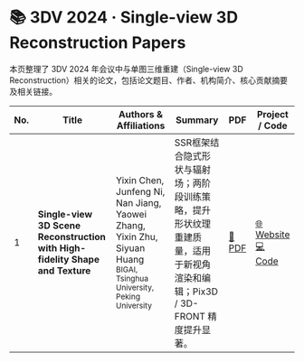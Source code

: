 # 📚 3DV 2024 · Single-view 3D Reconstruction Papers

本页整理了 3DV 2024 年会议中与单图三维重建（Single-view 3D Reconstruction）相关的论文，包括论文题目、作者、机构简介、核心贡献摘要及相关链接。

| No. | Title | Authors & Affiliations | Summary | PDF | Project / Code |
|-----|-------|------------------------|---------|-----|----------------|
| 1 | **Single-view 3D Scene Reconstruction with High-fidelity Shape and Texture** | Yixin Chen, Junfeng Ni, Nan Jiang, Yaowei Zhang, Yixin Zhu, Siyuan Huang<br><sub>BIGAI, Tsinghua University, Peking University</sub> | SSR框架结合隐式形状与辐射场；两阶段训练策略，提升形状纹理重建质量，适用于新视角渲染和编辑；Pix3D / 3D-FRONT 精度提升显著。 | [📄 PDF](./Single-view-3D-Scene-Reconstruction-with-High-fidelity-Shape-and-Texture.pdf) | [🌐 Website](https://dali-jack.github.io/SSR/)<br>[💻 Code](https://github.com/DaLi-Jack/SSR-code) |
